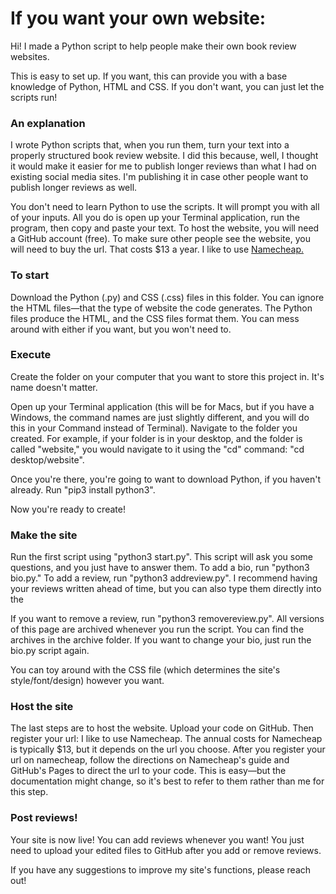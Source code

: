<h1>If you want your own website:</h1>
<p>Hi! I made a Python script to help people make their own book review websites.<p>
<p>This is easy to set up. If you want, this can provide you with a base knowledge of Python, HTML and CSS. If you don't want, you can just let the scripts run!</p>
<h3>An explanation</h3>
<p>I wrote Python scripts that, when you run them, turn your text into a properly structured book review website. I did this because, well, I thought it would make it easier for me to publish longer reviews than what I had on existing social media sites. I'm publishing it in case other people want to publish longer reviews as well. </p>
<p>You don't need to learn Python to use the scripts. It will prompt you with all of your inputs. All you do is open up your Terminal application, run the program, then copy and paste your text. To host the website, you will need a GitHub account (free). To make sure other people see the website, you will need to buy the url. That costs $13 a year. I like to use <a href="namecheap.com">Namecheap.</a></p>
<h3>To start</h3>
<p>Download the Python (.py) and CSS (.css) files in this folder. You can ignore the HTML files—that the type of website the code generates. The Python files produce the HTML, and the CSS files format them. You can mess around with either if you want, but you won't need to.</p>
<h3>Execute</h3>
<p>Create the folder on your computer that you want to store this project in. It's name doesn't matter.</p>
<p>Open up your Terminal application (this will be for Macs, but if you have a Windows, the command names are just slightly different, and you will do this in your Command instead of Terminal). Navigate to the folder you created. For example, if your folder is in your desktop, and the folder is called "website," you would navigate to it using the "cd" command: "cd desktop/website".</p>
<p>Once you're there, you're going to want to download Python, if you haven't already. Run "pip3 install python3".</p>
<p>Now you're ready to create!</p>
<h3>Make the site</h3>
<p>Run the first script using "python3 start.py". This script will ask you some questions, and you just have to answer them. To add a bio, run "python3 bio.py." To add a review, run "python3 addreview.py". I recommend having your reviews written ahead of time, but you can also type them directly into the </p>
<p>If you want to remove a review, run "python3 removereview.py". All versions of this page are archived whenever you run the script. You can find the archives in the archive folder. If you want to change your bio, just run the bio.py script again.</p>
<p>You can toy around with the CSS file (which determines the site's style/font/design) however you want.</p>
<h3>Host the site</h3>
<p>The last steps are to host the website. Upload your code on GitHub. Then register your url: I like to use Namecheap. The annual costs for Namecheap is typically $13, but it depends on the url you choose. After you register your url on namecheap, follow the directions on Namecheap's guide and GitHub's Pages to direct the url to your code. This is easy—but the documentation might change, so it's best to refer to them rather than me for this step.</p>
<h3>Post reviews!</h3>
<p>Your site is now live! You can add reviews whenever you want! You just need to upload your edited files to GitHub after you add or remove reviews.</p>
<p>If you have any suggestions to improve my site's functions, please reach out!</p>
